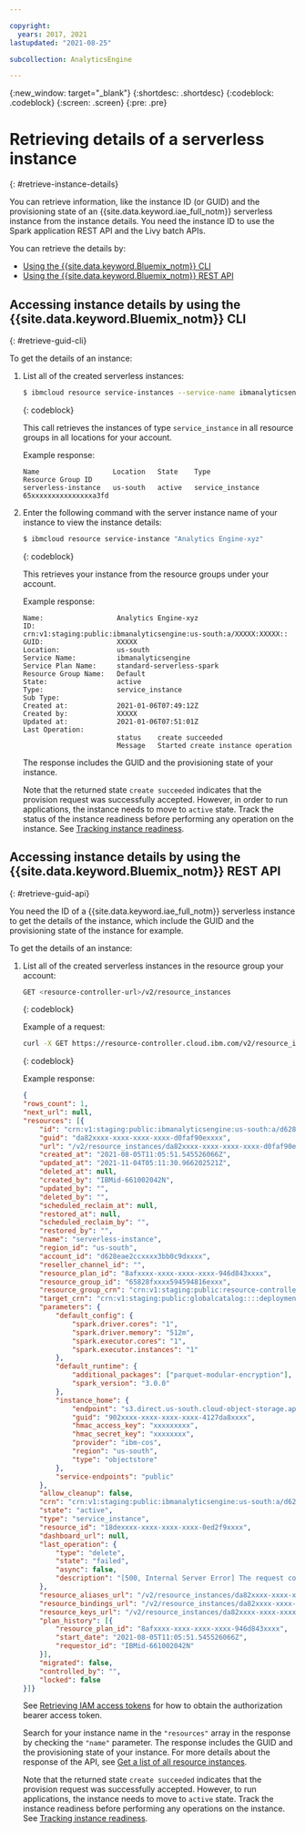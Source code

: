 ```yaml
---

copyright:
  years: 2017, 2021
lastupdated: "2021-08-25"

subcollection: AnalyticsEngine

---
```



{:new_window: target="_blank"}
{:shortdesc: .shortdesc}
{:codeblock: .codeblock}
{:screen: .screen}
{:pre: .pre}

# Retrieving details of a serverless instance
{: #retrieve-instance-details}

You can retrieve information, like the instance ID (or GUID) and the provisioning state of an {{site.data.keyword.iae_full_notm}} serverless instance from the instance details. You need the instance ID to use the Spark application REST API and the Livy batch APIs.

You can retrieve the details by:

- [Using the {{site.data.keyword.Bluemix_notm}} CLI](#retrieve-guid-cli)
- [Using the {{site.data.keyword.Bluemix_notm}} REST API](#retrieve-guid-api)

## Accessing instance details by using the {{site.data.keyword.Bluemix_notm}} CLI
{: #retrieve-guid-cli}

To get the details of an instance:

1. List all of the created serverless instances:
    ```sh
    $ ibmcloud resource service-instances --service-name ibmanalyticsengine
    ```
    {: codeblock}

    This call retrieves the instances of type `service_instance` in all resource groups in all locations for your account.

    Example response:
    ```text
    Name                  Location   State    Type               Resource Group ID
    serverless-instance   us-south   active   service_instance   65xxxxxxxxxxxxxxxa3fd
    ```
1. Enter the following command with the server instance name of your instance to view the instance details:
    ```sh
    $ ibmcloud resource service-instance "Analytics Engine-xyz"
    ```
    {: codeblock}

    This retrieves your instance from the resource groups under your account.

    Example response:
    ```text
    Name:                  Analytics Engine-xyz
    ID:
    crn:v1:staging:public:ibmanalyticsengine:us-south:a/XXXXX:XXXXX::
    GUID:                  XXXXX
    Location:              us-south
    Service Name:          ibmanalyticsengine
    Service Plan Name:     standard-serverless-spark
    Resource Group Name:   Default
    State:                 active
    Type:                  service_instance
    Sub Type:
    Created at:            2021-01-06T07:49:12Z
    Created by:            XXXXX
    Updated at:            2021-01-06T07:51:01Z
    Last Operation:
                           status    create succeeded
                           Message   Started create instance operation
    ```

    The response includes the GUID and the provisioning state of your instance.

    Note that the returned state `create succeeded` indicates that the provision request was successfully accepted. However, in order to run applications, the instance needs to move to `active` state. Track the status of the instance readiness before performing any operation on the instance. See [Tracking instance readiness](/docs/AnalyticsEngine?topic=AnalyticsEngine-provisioning-serverless#instance-readiness).

## Accessing instance details by using the {{site.data.keyword.Bluemix_notm}} REST API
{: #retrieve-guid-api}

You need the ID of a {{site.data.keyword.iae_full_notm}} serverless instance to get the details of the instance, which include the GUID and the provisioning state of the instance for example.

To get the details of an instance:

1. List all of the created serverless instances in the resource group your account:
    ```sh
    GET <resource-controller-url>/v2/resource_instances
    ```
	{: codeblock}

    Example of a request:
    ```sh
    curl -X GET https://resource-controller.cloud.ibm.com/v2/resource_instances? resource_plan_id=8afxxxx-xxxx-xxxx-xxxx-946d843xxxx -H "Authorization: Bearer <>" \
    ```
	{: codeblock}

    Example response:
    ```json
    {
	"rows_count": 1,
	"next_url": null,
	"resources": [{
		"id": "crn:v1:staging:public:ibmanalyticsengine:us-south:a/d628eae2ccxxxx3bb0c9dxxxx:da82xxxx-xxxx-xxxx-xxxx-d0faf90exxxx::",
		"guid": "da82xxxx-xxxx-xxxx-xxxx-d0faf90exxxx",
		"url": "/v2/resource_instances/da82xxxx-xxxx-xxxx-xxxx-d0faf90exxxx",
		"created_at": "2021-08-05T11:05:51.545526066Z",
		"updated_at": "2021-11-04T05:11:30.966202521Z",
		"deleted_at": null,
		"created_by": "IBMid-661002042N",
		"updated_by": "",
		"deleted_by": "",
		"scheduled_reclaim_at": null,
		"restored_at": null,
		"scheduled_reclaim_by": "",
		"restored_by": "",
		"name": "serverless-instance",
		"region_id": "us-south",
		"account_id": "d628eae2ccxxxx3bb0c9dxxxx",
		"reseller_channel_id": "",
		"resource_plan_id": "8afxxxx-xxxx-xxxx-xxxx-946d843xxxx",
		"resource_group_id": "65828fxxxx594594816exxx",
		"resource_group_crn": "crn:v1:staging:public:resource-controller::a/d628eae2ccxxxx3bb0c9dxxxx::resource-group:65828fxxxx594594816exxx",
		"target_crn": "crn:v1:staging:public:globalcatalog::::deployment:8afxxxx-xxxx-xxxx-xxxx-946d843xxxx%3Aus-south",
		"parameters": {
			"default_config": {
				"spark.driver.cores": "1",
				"spark.driver.memory": "512m",
				"spark.executor.cores": "1",
				"spark.executor.instances": "1"
			},
			"default_runtime": {
				"additional_packages": ["parquet-modular-encryption"],
				"spark_version": "3.0.0"
			},
			"instance_home": {
				"endpoint": "s3.direct.us-south.cloud-object-storage.appdomain.cloud",
				"guid": "902xxxx-xxxx-xxxx-xxxx-4127da8xxxx",
				"hmac_access_key": "xxxxxxxxx",
				"hmac_secret_key": "xxxxxxxx",
				"provider": "ibm-cos",
				"region": "us-south",
				"type": "objectstore"
			},
			"service-endpoints": "public"
		},
		"allow_cleanup": false,
		"crn": "crn:v1:staging:public:ibmanalyticsengine:us-south:a/d628eae2ccxxxx3bb0c9dxxxx:da82xxxx-xxxx-xxxx-xxxx-d0faf90exxxx::",
		"state": "active",
		"type": "service_instance",
		"resource_id": "18dexxxx-xxxx-xxxx-xxxx-0ed2f9xxxx",
		"dashboard_url": null,
		"last_operation": {
			"type": "delete",
			"state": "failed",
			"async": false,
			"description": "[500, Internal Server Error] The request could not be processed. Try again later."
		},
		"resource_aliases_url": "/v2/resource_instances/da82xxxx-xxxx-xxxx-xxxx-d0faf90exxxx/resource_aliases",
		"resource_bindings_url": "/v2/resource_instances/da82xxxx-xxxx-xxxx-xxxx-d0faf90exxxx/resource_bindings",
		"resource_keys_url": "/v2/resource_instances/da82xxxx-xxxx-xxxx-xxxx-d0faf90exxxx/resource_keys",
		"plan_history": [{
			"resource_plan_id": "8afxxxx-xxxx-xxxx-xxxx-946d843xxxx",
			"start_date": "2021-08-05T11:05:51.545526066Z",
			"requestor_id": "IBMid-661002042N"
		}],
		"migrated": false,
		"controlled_by": "",
		"locked": false
	}]}
    ```
    See [Retrieving IAM access tokens](/docs/AnalyticsEngine?topic=AnalyticsEngine-retrieve-iam-token-serverless) for how to obtain the authorization bearer access token.

    Search for your instance name in the `"resources"` array in the response by checking the `"name"` parameter. The response includes the GUID and the provisioning state of your instance. For more details about the response of the API, see [Get a list of all resource instances](/apidocs/resource-controller/resource-controller#list-resource-instances).

    Note that the returned state `create succeeded` indicates that the provision request was successfully accepted. However, to run applications, the instance needs to move to `active` state. Track  the instance readiness before performing any operations on the instance. See [Tracking instance readiness](/docs/AnalyticsEngine?topic=AnalyticsEngine-provisioning-serverless#instance-readiness).
